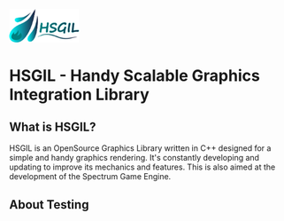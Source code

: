 <img src="other/res/logoH.png?raw=true" width="25%">

# HSGIL - Handy Scalable Graphics Integration Library

## What is HSGIL?

HSGIL is an OpenSource Graphics Library written in C++ designed for a simple and handy graphics rendering. It's constantly developing and updating to improve its mechanics and features. This is also aimed at the development of the Spectrum Game Engine.

## About Testing

